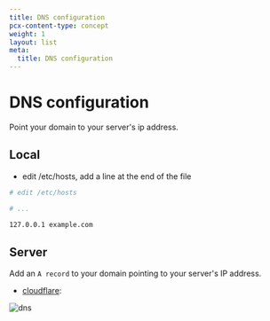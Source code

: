 ```yaml
---
title: DNS configuration
pcx-content-type: concept
weight: 1
layout: list
meta:
  title: DNS configuration
---
```


# DNS configuration

Point your domain to your server's ip address.

## Local

- edit /etc/hosts, add a line at the end of the file

```bash
# edit /etc/hosts

# ...

127.0.0.1 example.com
```

## Server

Add an `A record` to your domain pointing to your server's IP address.

- [cloudflare](https://dash.cloudflare.com):

![dns](./cfdns.png)
